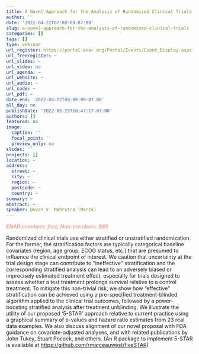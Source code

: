 ```yaml
---
title: A Novel Approach for the Analysis of Randomized Clinical Trials
author: ''
date: '2022-04-22T07:00:00-07:00'
slug: a-novel-approach-for-the-analysis-of-randomized-clinical-trials
categories: []
tags: []
type: webinar
url_register: https://portal.enar.org/Portal/Events/Event_Display.aspx?EventKey=WEB042222
url_freeregister: ~
url_slides: ~
url_video: no
url_agenda: ~
url_website: ~
url_audio: ~
url_code: ~
url_pdf: ~
date_end: '2022-04-22T09:00:00-07:00'
all_day: no
publishDate: '2022-03-29T18:47:17-07:00'
authors: []
featured: no
image:
  caption: ''
  focal_point: ''
  preview_only: no
slides: ''
projects: []
location: ~
address:
  street: ~
  city: ~
  region: ~
  postcode: ~
  country: ~
summary: ~
abstract: ~
speaker: Devan V. Mehrotra (Merck)
---
```

<span style="color: salmon;">*ENAR members: free; Non-members: $85*</span>
<!--more-->
Randomized clinical trials use either stratified or unstratified randomization. For the former, the stratification factors are typically categorical baseline covariates (region, age group, ECOG status, etc.) that are presumed to influence the clinical endpoint of interest. We caution that uncertainty at the trial design stage can contribute to "ineffective" stratification and the corresponding stratified analysis can lead to an adversely biased or imprecisely estimated treatment effect, especially for trials designed to assess whether a test treatment prolongs survival relative to a control treatment. To mitigate this non-trivial risk, we show how “effective” stratification can be achieved using a pre-specified treatment-blinded algorithm applied to the clinical trial outcomes, followed by a power-boosting stratified analysis after treatment unblinding. We illustrate the utility of our proposed ‘5-STAR’ approach relative to current practice using a graphical summary of p-values and hazard ratio estimates from 23 real data examples. We also discuss alignment of our novel proposal with FDA guidance on covariate-adjusted analyses, and with related publications by John Tukey, Stuart Pocock, and others. (An R package to implement 5-STAR is available at https://github.com/rmarceauwest/fiveSTAR)